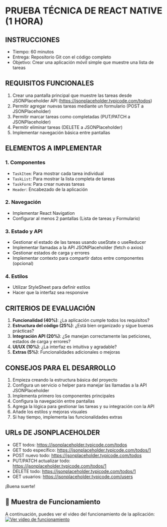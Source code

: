 # PRUEBA TÉCNICA DE REACT NATIVE (1 HORA)

## INSTRUCCIONES

- Tiempo: 60 minutos
- Entrega: Repositorio Git con el código completo
- Objetivo: Crear una aplicación móvil simple que muestre una lista de tareas

## REQUISITOS FUNCIONALES

1. Crear una pantalla principal que muestre las tareas desde JSONPlaceholder API (https://jsonplaceholder.typicode.com/todos)
2. Permitir agregar nuevas tareas mediante un formulario (POST a JSONPlaceholder)
3. Permitir marcar tareas como completadas (PUT/PATCH a JSONPlaceholder)
4. Permitir eliminar tareas (DELETE a JSONPlaceholder)
5. Implementar navegación básica entre pantallas

## ELEMENTOS A IMPLEMENTAR

### 1. Componentes
- `TaskItem`: Para mostrar cada tarea individual
- `TaskList`: Para mostrar la lista completa de tareas
- `TaskForm`: Para crear nuevas tareas
- `Header`: Encabezado de la aplicación

### 2. Navegación
- Implementar React Navigation
- Configurar al menos 2 pantallas (Lista de tareas y Formulario)

### 3. Estado y API
- Gestionar el estado de las tareas usando useState o useReducer
- Implementar llamadas a la API JSONPlaceholder (fetch o axios)
- Gestionar estados de carga y errores
- Implementar contexto para compartir datos entre componentes (opcional)

### 4. Estilos
- Utilizar StyleSheet para definir estilos
- Hacer que la interfaz sea responsive



## CRITERIOS DE EVALUACIÓN

1. **Funcionalidad (40%)**: ¿La aplicación cumple todos los requisitos?
2. **Estructura del código (25%)**: ¿Está bien organizado y sigue buenas prácticas?
3. **Integración API (20%)**: ¿Se manejan correctamente las peticiones, estados de carga y errores?
4. **UI/UX (10%)**: ¿La interfaz es intuitiva y agradable?
5. **Extras (5%)**: Funcionalidades adicionales o mejoras


## CONSEJOS PARA EL DESARROLLO

1. Empieza creando la estructura básica del proyecto
2. Configura un servicio o helper para manejar las llamadas a la API JSONPlaceholder
3. Implementa primero los componentes principales
4. Configura la navegación entre pantallas
5. Agrega la lógica para gestionar las tareas y su integración con la API
6. Añade los estilos y mejoras visuales
7. Si hay tiempo, implementa las funcionalidades extras

## URLs DE JSONPLACEHOLDER
- GET todos: https://jsonplaceholder.typicode.com/todos
- GET todo específico: https://jsonplaceholder.typicode.com/todos/1
- POST nuevo todo: https://jsonplaceholder.typicode.com/todos
- PUT/PATCH actualizar todo: https://jsonplaceholder.typicode.com/todos/1
- DELETE todo: https://jsonplaceholder.typicode.com/todos/1
- GET usuarios: https://jsonplaceholder.typicode.com/users

¡Buena suerte!


## 🎥 Muestra de Funcionamiento
A continuación, puedes ver el video del funcionamiento de la aplicación:
[![Ver video de funcionamiento](https://img.youtube.com/vi/7ceD408m5Pc/hqdefault.jpg)](https://youtube.com/shorts/7ceD408m5Pc?feature=share)